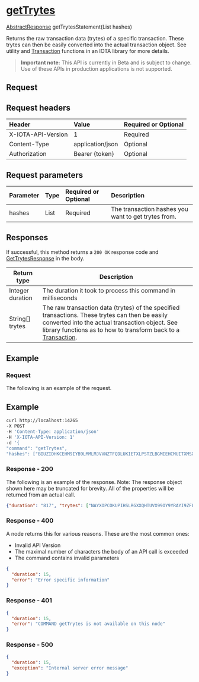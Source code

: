 
# [getTrytes](https://github.com/iotaledger/iri/blob/master/src/main/java/com/iota/iri/service/API.java#L773)
 [AbstractResponse](https://github.com/iotaledger/iri/blob/master/src/main/java/com/iota/iri/service/dto/AbstractResponse.java) getTrytesStatement(List<String> hashes)

Returns the raw transaction data (trytes) of a specific transaction.  These trytes can then be easily converted into the actual transaction object.  See utility and [Transaction](https://github.com/iotaledger/iri/blob/master/src/main/java/com/iota/iri/model/persistables/Transaction.java) functions in an IOTA library for more details.

> **Important note:** This API is currently in Beta and is subject to change. Use of these APIs in production applications is not supported.

## Request

## Request headers

| Header       | Value | Required or Optional |
|:---------------|:--------|:--------|
| X-IOTA-API-Version | 1 | Required |
| Content-Type | application/json | Optional |
| Authorization  | Bearer {token} | Optional  |

## Request parameters
| Parameter       | Type | Required or Optional | Description |
|:---------------|:--------|:--------| :--------|
| hashes | List<String> | Required | The transaction hashes you want to get trytes from. |

## Responses

If successful, this method returns a `200 OK` response code and [GetTrytesResponse](https://github.com/iotaledger/iri/blob/master/src/main/java/com/iota/iri/service/dto/GetTrytesResponse.java) in the body.

| Return type | Description |
|--|--|
| Integer duration | The duration it took to process this command in milliseconds |
| String[] trytes | The raw transaction data (trytes) of the specified transactions.  These trytes can then be easily converted into the actual transaction object.   See library functions as to how to transform back to a [Transaction](https://github.com/iotaledger/iri/blob/master/src/main/java/com/iota/iri/model/persistables/Transaction.java). |

## Example  

### Request

The following is an example of the request.

 ## Example
 
 ```bash
 curl http://localhost:14265 
-X POST 
-H 'Content-Type: application/json' 
-H 'X-IOTA-API-Version: 1' 
-d '{ 
"command": "getTrytes", 
"hashes": ["BIUZIDHKCEHM9IYB9LMMLMJVVNZTFQDLUKIETXLPSTZLBGMIEHCMUITXMSXCUTN9RXNUDLEZ9HRDL9BHE", "WAQRYLLJFWZMHJDSDQQOCDBHZUHQEITWJHYXGJORQBYUSRFYLVXV9W9BRTACOCKSHRHVIUFLHBBOLJNHQ"]}'
 ```

### Response - 200

The following is an example of the response. Note: The response object shown here may be truncated for brevity. All of the properties will be returned from an actual call.

```json
{"duration": "817", "trytes": ["NAYXOPCOKUPIHSLRGXXQHTUVX99OY9YRAYI9ZFLOMOCUC9RYGOXMGFCU9XGILU9YRYCNOEKIGGPVVESKZRWGHQYWRYQCPKXKZAJNPNARMXDDTDGLNQUNIRNOAMVAJGYUGBYKSBFUU9BUHC9OCGSTZCJNCSQZPACYBZ", "UXUD9IYVRPSJYGCXVQBIIBSCI9AWGDCHUKSVPXMZMXLIVFWMZIITPXRRLLDBGQKB9ZXWPSPIOSXA9XJSSJSXDGDKLVIOLAAQBDINAXDZUYQUPZUBJH9S9HJHLKWZNQKBDW9ZCDGNYRL9C99ZWPXMIDSLAUWTGPECID"]}
```

### Response - 400

A node returns this for various reasons. These are the most common ones:
* Invalid API Version
* The maximal number of characters the body of an API call is exceeded
* The command contains invalid parameters

```json
{
  "duration": 15,
  "error": "Error specific information"
}
```

### Response - 401

```json
{
  "duration": 15,
  "error": "COMMAND getTrytes is not available on this node"
}
```

### Response - 500

```json
{
  "duration": 15,
  "exception": "Internal server error message"
}
```
